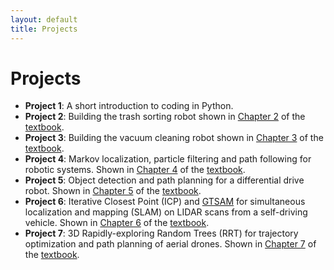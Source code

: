 ```yaml
---
layout: default
title: Projects
---
```


# Projects

- **Project 1**: A short introduction to coding in Python.
- **Project 2**: Building the trash sorting robot shown in [Chapter 2](https://www.roboticsbook.org/S20_sorter_intro.html) of the [textbook](http://www.roboticsbook.org/intro.html).
- **Project 3**: Building the vacuum cleaning robot shown in [Chapter 3](https://www.roboticsbook.org/S30_vacuum_intro.html) of the [textbook](http://www.roboticsbook.org/intro.html).
- **Project 4**: Markov localization, particle filtering and path following for robotic systems. Shown in [Chapter 4](https://www.roboticsbook.org/S40_logistics_intro.html) of the [textbook](http://www.roboticsbook.org/intro.html).
- **Project 5**: Object detection and path planning for a differential drive robot. Shown in [Chapter 5](https://www.roboticsbook.org/S50_diffdrive_intro.html) of the [textbook](http://www.roboticsbook.org/intro.html).
- **Project 6**: Iterative Closest Point (ICP) and [GTSAM](https://gtsam.org/) for simultaneous localization and mapping (SLAM) on LIDAR scans from a self-driving vehicle. Shown in [Chapter 6](https://www.roboticsbook.org/S60_driving_intro.html) of the [textbook](http://www.roboticsbook.org/intro.html).
- **Project 7**: 3D Rapidly-exploring Random Trees (RRT) for trajectory optimization and path planning of aerial drones. Shown in [Chapter 7](https://www.roboticsbook.org/S70_drone_intro.html) of the [textbook](http://www.roboticsbook.org/intro.html).
